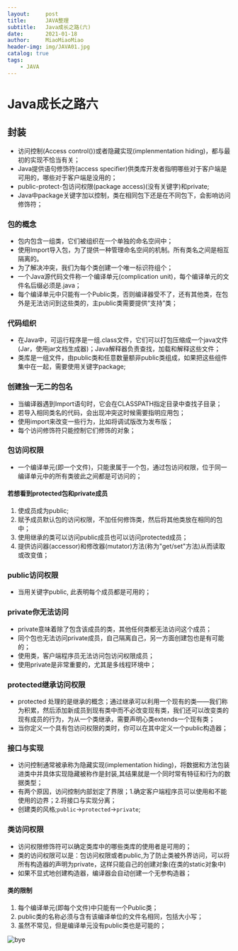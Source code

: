 ```yaml
---
layout:     post                   
title:      JAVA整理   
subtitle:   Java成长之路(六)
date:       2021-01-18       
author:     MiaoMiaoMiao                   
header-img: img/JAVA01.jpg
catalog: true                       
tags:                               
    - JAVA
---
```

# Java成长之路六

## 封装
- 访问控制(Access control())或者隐藏实现(implenmentation hiding)，都与最初的实现不恰当有关；
- Java提供语句修饰符(access specifier)供类库开发者指明哪些对于客户端是可用的，哪些对于客户端是没用的；
- public-protect-包访问权限(package access)(没有关键字)和private;
- Java中package关键字加以控制，类在相同包下还是在不同包下，会影响访问修饰符；

### 包的概念
- 包内包含一组类，它们被组织在一个单独的命名空间中；
- 使用Import导入包，为了提供一种管理命名空间的机制。所有类名之间是相互隔离的。
- 为了解决冲突，我们为每个类创建一个唯一标识符组个；
- 一个Java源代码文件称一个编译单元(complication unit)，每个编译单元的文件名后缀必须是.java；
- 每个编译单元中只能有一个Public类，否则编译器受不了，还有其他类，在包外是无法访问到这些类的，主public类需要提供“支持”类；

### 代码组织
- 在Java中，可运行程序是一组.class文件，它们可以打包压缩成一个java文件(Jar，使用jar文档生成器)；Java解释器负责查找，加载和解释这些文件；
- 类库是一组文件，由public类和任意数量额非public类组成，如果把这些组件集中在一起，需要使用关键字package;

### 创建独一无二的包名
- 当编译器遇到Import语句时，它会在CLASSPATH指定目录中查找子目录；
- 若导入相同类名的代码，会出现冲突这时候需要指明应用包；
- 使用import来改变一些行为，比如将调试版改为发布版；
- 每个访问修饰符只能控制它们修饰的对象；

### 包访问权限
- 一个编译单元(即一个文件)，只能隶属于一个包，通过包访问权限，位于同一编译单元中的所有类彼此之间都是可访问的；

#### 若想看到protected包和private成员
1. 使成员成为public;
2. 赋予成员默认包的访问权限，不加任何修饰类，然后将其他类放在相同的包中；
3. 使用继承的类可以访问public成员也可以访问protected成员；
4. 提供访问器(accessor)和修改器(mutator)方法(称为"get/set"方法)从而读取或改变值；

### public访问权限
- 当用关键字public, 此表明每个成员都是可用的；

### private你无法访问
- private意味着除了包含该成员的类，其他任何类都无法访问这个成员；
- 同个包也无法访问private成员，自己隔离自己，另一方面创建包也是有可能的；
- 使用类，客户端程序员无法访问包访问权限成员；
- 使用private是非常重要的，尤其是多线程环境中；

### protected继承访问权限
- protected 处理的是继承的概念；通过继承可以利用一个现有的类——我们称为积累，然后添加新成员到现有类中而不必改变现有类，我们还可以改变类的现有成员的行为，为从一个类继承，需要声明心类extends一个现有类；
- 当你定义一个具有包访问权限的类时，你可以在其中定义一个public构造器；

### 接口与实现
- 访问控制通常被承称为隐藏实现(implementation hiding)，将数据和方法包装进类中并具体实现隐藏被称作是封装,其结果就是一个同时常有特征和行为的数据类型；
- 有两个原因，访问控制内部划定了界限；1.确定客户端程序员可以使用和不能使用的边界；2.将接口与实现分离；
- 创建类的风格;`public`->`protected`->`private`;

### 类访问权限
- 访问权限修饰符可以确定类库中的哪些类库的使用者是可用的；
- 类的访问权限可以是：包访问权限或者public,为了防止类被外界访问，可以将所有构造器的声明为private，这样只能自己的创建对象(在类的static对象中)
- 如果不显式地创建构造器，编译器会自动创建一个无参构造器；

#### 类的限制
1. 每个编译单元(即每个文件)中只能有一个Public类；
2. public类的名称必须与含有该编译单位的文件名相同，包括大小写；
3. 虽然不常见，但是编译单元没有public类也是可能的；

![bye](https://i.loli.net/2020/07/18/As9UOXhr8Kl4IQe.png)


